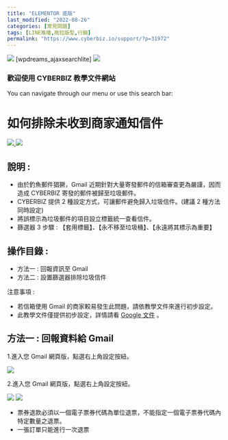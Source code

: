 ```yaml
---
title: "ELEMENTOR 底版"
last_modified: "2022-08-26"
categories: [常見問題]
tags: [LINE推播,拖拉版型,行銷]
permalink: "https://www.cyberbiz.io/support/?p=31972"
---
```


![](https://www.cyberbiz.io/support/wp-content/uploads/CB_Brand_Logo_RGB_2-1024x147.png) [wpdreams_ajaxsearchlite]
![](https://www.cyberbiz.io/support/wp-content/uploads/網頁擷取_29-7-2022_15944_-300x107.jpeg)

### 歡迎使用 CYBERBIZ 教學文件網站

You can navigate through our menu or use this search bar:

# 如何排除未收到商家通知信件

[ ![](https://www.cyberbiz.io/support/wp-content/uploads/台灣站.png)
](https://www.cyberbiz.io/support/?page_id=2490)
![](https://www.cyberbiz.io/support/wp-content/uploads/北美站.png)

## 說明 :

* 由於釣魚郵件猖獗，Gmail 近期針對大量寄發郵件的信箱審查更為嚴謹，因而造成 CYBERBIZ 寄發的郵件被歸至垃圾郵件。 
* CYBERBIZ 提供 2 種設定方式，可讓郵件避免歸入垃圾信件。(建議 2 種方法同時設定)
* 將誤標示為垃圾郵件的項目設立標籤統一查看信件。
* 篩選器 3 步驟 : 【套用標籤】、【永不移至垃圾桶】、【永遠將其標示為重要】

## 操作目錄 :

* 方法一 : 回報資訊至 Gmail
* 方法二 : 設置篩選器排除垃圾信件

注意事項 :

* 若信箱使用 Gmail 的商家較易發生此問題，請依教學文件來進行初步設定。
* 此教學文件僅提供初步設定，詳情請看 [Google 文件](https://support.google.com/mail/answer/1366858?hl=zh-Hant&expand=1) 。

## 方法一 : 回報資料給 Gmail

1.進入您 Gmail 網頁版，點選右上角設定按紐。

[ ![](https://www.cyberbiz.io/support/wp-content/uploads/如何避免未收到-CYBERBIZ-商家通知信件01-768x277.png) ](https://www.cyberbiz.io/support/wp-content/uploads/如何避免未收到-CYBERBIZ-商家通知信件01.png)

2.進入您 Gmail 網頁版，點選右上角設定按紐。

![](https://www.cyberbiz.io/support/wp-content/uploads/黑貓宅配操作出貨08-1024x329.png)
![](https://www.cyberbiz.io/support/wp-content/uploads/fountain-pen.png)

* 票券退款必須以一個電子票券代碼為單位退票，不能指定一個電子票券代碼內特定數量之退票。
* 一張訂單只能進行一次退票

